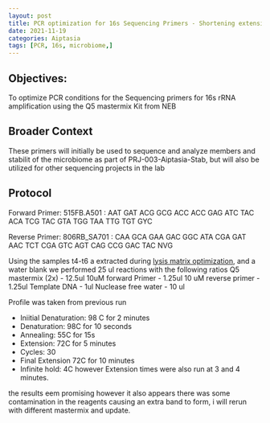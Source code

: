 ```yaml
---
layout: post
title: PCR optimization for 16s Sequencing Primers - Shortening extension time
date: 2021-11-19 
categories: Aiptasia
tags: [PCR, 16s, microbiome,]
---
```


## Objectives:
To optimize PCR conditions for the Sequencing primers for 16s rRNA amplification using the Q5 mastermix Kit from NEB

## Broader Context
These primers will initially be used to sequence and analyze members and stabilit of the microbiome as part of PRJ-003-Aiptasia-Stab, but will also be utilized for other sequencing projects in the lab
## Protocol

Forward Primer: 515FB.A501 : 
AAT GAT ACG GCG ACC ACC GAG ATC TAC ACA TCG TAC GTA TGG TAA TTG TGT GYC

Reverse Primer: 806RB_SA701 :
CAA GCA GAA GAC GGC ATA CGA GAT AAC TCT CGA GTC AGT CAG CCG GAC TAC NVG

Using the samples t4-t6 a extracted during [lysis matrix optimization](Sophia-Macvittie-Sogin-Lab-Notebook\_posts\2021-11-09-Extraction-matrices-test.md), and a water blank we performed 25 ul reactions with the following ratios
Q5 mastermix (2x) - 12.5ul
10uM forward Primer - 1.25ul
10 uM reverse primer - 1.25ul
Template DNA - 1ul
Nuclease free water - 10 ul

Profile was taken from previous run 
- Iniitial Denaturation: 98 C for 2 minutes
 - Denaturation: 98C for 10 seconds
 - Annealing: 55C for 15s
 - Extension: 72C for 5 minutes
 - Cycles: 30
 - Final Extension 72C for 10 minutes
 - Infinite hold: 4C
  however Extension times were also run at 3 and 4 minutes.

  the results eem promising however it also appears there was some contamination in the reagents causing an extra band to form, i will rerun with different mastermix and update.
